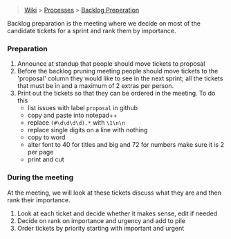 > [Wiki](Home) > [Processes](Processes) > [Backlog Preperation](Backlog-Preperation)

Backlog preparation is the meeting where we decide on most of the candidate tickets for a sprint and rank them by importance.

### Preparation

1. Announce at standup that people should move tickets to proposal
1. Before the backlog pruning meeting people should move tickets to the 'proposal' column they would like to see in the next sprint; all the tickets that must be in and a maximum of 2 extras per person. 
1. Print out the tickets so that they can be ordered in the meeting. To do this
    - list issues with label `proposal` in github
    - copy and paste into notepad++
    - replace `(#\d\d\d\d).*` with `\1\n\n`
    - replace single digits on a line with nothing
    - copy to word
    - alter font to 40 for titles and big and 72 for numbers make sure it is 2 per page 
    - print and cut

### During the meeting

At the meeting, we will look at these tickets discuss what they are and then rank their importance. 

1. Look at each ticket and decide whether it makes sense, edit if needed
1. Decide on rank on importance and urgency and add to pile
1. Order tickets by priority starting with important and urgent

